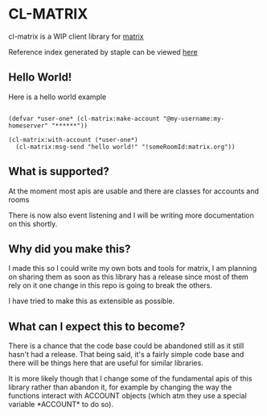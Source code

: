 # CL-MATRIX
cl-matrix is a WIP client library for [matrix](https://matrix.org)

Reference index generated by staple can be viewed [here](https://gnuxie.gitlab.io/cl-matrix)

## Hello World!
Here is a hello world example

```

(defvar *user-one* (cl-matrix:make-account "@my-username:my-homeserver" "******"))

(cl-matrix:with-account (*user-one*)
  (cl-matrix:msg-send "hello world!" "!someRoomId:matrix.org"))
```

## What is supported?
At the moment most apis are usable and there are classes for accounts and rooms

There is now also event listening and I will be writing more documentation on this shortly.

## Why did you make this?
I made this so I could write my own bots and tools for matrix, I am planning on sharing them as soon as this library has a release since most of them rely on it one change in this repo is going to break the others.

I have tried to make this as extensible as possible.

## What can I expect this to become?
There is a chance that the code base could be abandoned still as it still hasn't had a release.
That being said, it's a fairly simple code base and there will be things here that are useful for similar libraries.

It is more likely though that I change some of the fundamental apis of this library rather than abandon it, for example by changing the way the functions interact with ACCOUNT objects (which atm they use a special variable \*ACCOUNT\* to do so).
